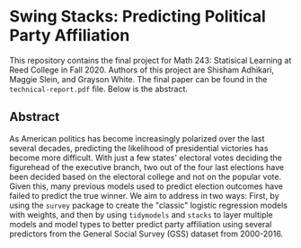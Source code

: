 # Swing Stacks: Predicting Political Party Affiliation

This repository contains the final project for Math 243: Statisical Learning at Reed College in Fall 2020. Authors of this project are Shisham Adhikari, Maggie Slein, and Grayson White. The final paper can be found in the `technical-report.pdf` file. Below is the abstract.

## Abstract

As American politics has become increasingly polarized over the last several decades, predicting the likelihood of presidential victories has become more difficult. With just a few states' electoral votes deciding the figurehead of the executive branch, two out of the four last elections have been decided based on the electoral college and not on the popular vote. Given this, many previous models used to predict election outcomes have failed to predict the true winner. We aim to address in two ways: First, by using the `survey` package to create the "classic" logistic regression models with weights, and then by using `tidymodels` and `stacks` to layer multiple models and model types to better predict party affiliation using several predictors from the General Social Survey (GSS) dataset from 2000-2016. 
